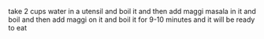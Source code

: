take 2 cups water in a utensil and boil it and then add maggi masala in it and boil and then add maggi on it and boil it for 
9-10 minutes and it will be ready to eat
